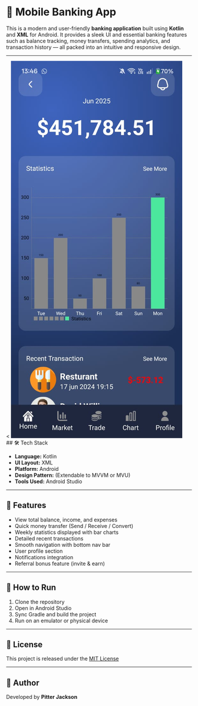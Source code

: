 # 💼 Mobile Banking App

This is a modern and user-friendly **banking application** built using **Kotlin** and **XML** for Android. It provides a sleek UI and essential banking features such as balance tracking, money transfers, spending analytics, and transaction history — all packed into an intuitive and responsive design.

---
<div align="centre">
  <
  <img src="https://github.com/RishulGupta/Banking-App/blob/6759a6e97269e77bf766ddbd909b0687e4b6c3d8/WhatsApp%20Image%202025-07-21%20at%2013.55.07_ea59a373.jpg">
</div>
## 🛠 Tech Stack

- **Language:** Kotlin
- **UI Layout:** XML
- **Platform:** Android
- **Design Pattern:** (Extendable to MVVM or MVU)
- **Tools Used:** Android Studio

---

## 🎨 Features

- View total balance, income, and expenses  
- Quick money transfer (Send / Receive / Convert)  
- Weekly statistics displayed with bar charts  
- Detailed recent transactions  
- Smooth navigation with bottom nav bar  
- User profile section  
- Notifications integration  
- Referral bonus feature (invite & earn)

---

## 🚀 How to Run

1. Clone the repository  
2. Open in Android Studio  
3. Sync Gradle and build the project  
4. Run on an emulator or physical device

---

## 📜 License

This project is released under the [MIT License](LICENSE)

---

## 🙌 Author

Developed by **Pitter Jackson**  

